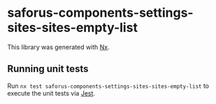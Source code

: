 # saforus-components-settings-sites-sites-empty-list

This library was generated with [Nx](https://nx.dev).

## Running unit tests

Run `nx test saforus-components-settings-sites-sites-empty-list` to execute the unit tests via [Jest](https://jestjs.io).
